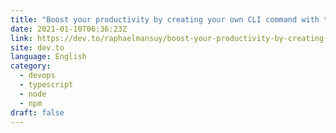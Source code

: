 ```yaml
---
title: "Boost your productivity by creating your own CLI command with typescript (Part 1) 🔥"
date: 2021-01-10T06:36:23Z
link: https://dev.to/raphaelmansuy/boost-your-productivity-by-creating-your-own-cli-command-with-typescript-part-1-5g37?utm_medium=RSS&utm_source=news.12bit.vn
site: dev.to
language: English
category:
  - devops
  - typescript
  - node
  - npm
draft: false
---
```

